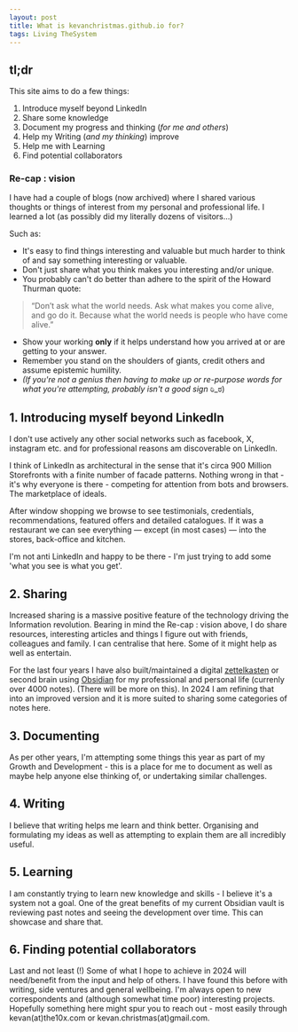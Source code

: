 ```yaml
---
layout: post
title: What is kevanchristmas.github.io for?
tags: Living TheSystem
---
```


## tl;dr

This site aims to do a few things:

1. Introduce myself beyond LinkedIn  
2. Share some knowledge
3. Document my progress and thinking (*for me and others*)
4. Help my Writing (*and my thinking*) improve  
5. Help me with Learning  
6. Find potential collaborators

### Re-cap : vision

I have had a couple of blogs (now archived) where I shared various thoughts or things of interest from my personal and professional life. I learned a lot (as possibly did my literally dozens of visitors...)

Such as:

- It's easy to find things interesting and valuable but much harder to think of and say something interesting or valuable.
- Don't just share what you think makes you interesting and/or unique.
- You probably can't do better than adhere to the spirit of the Howard Thurman quote:

> “Don’t ask what the world needs. Ask what makes you come alive, and go do it. Because what the world needs is people who have come alive.”

- Show your working **only** if it helps understand how you arrived at or are getting to your answer.
- Remember you stand on the shoulders of giants, credit others and assume epistemic humility.
- _(If you're not a genius then having to make up or re-purpose words for what you're attempting, probably isn't a good sign_ ಠಿ_ಠ)

## 1. Introducing myself beyond LinkedIn

I don't use actively any other social networks such as facebook, X, instagram etc. and for professional reasons am discoverable on LinkedIn.

I think of LinkedIn as architectural in the sense that it's circa 900 Million Storefronts with a finite number of facade patterns. Nothing wrong in that - it's why everyone is there - competing for attention from bots and browsers. The marketplace of ideals.

After window shopping we browse to see testimonials, credentials, recommendations, featured offers and detailed catalogues. If it was a restaurant we can see everything — except (in most cases) — into the stores, back-office and kitchen.

I'm not anti LinkedIn and happy to be there - I'm just trying to add some 'what you see is what you get'.

## 2. Sharing

Increased sharing is a massive positive feature of the technology driving the Information revolution. Bearing in mind the Re-cap : vision above, I do share resources, interesting articles and things I figure out with friends, colleagues and family. I can centralise that here. Some of it might help as well as entertain.

For the last four years I have also built/maintained a digital [zettelkasten](https://zettelkasten.de/introduction/) or second brain using [Obsidian](https://obsidian.md/) for my professional and personal life (currenly over 4000 notes). (There will be more on this). In 2024 I am refining that into an improved version and it is more suited to sharing some categories of notes here.

## 3. Documenting

As per other years, I'm attempting some things this year as part of my Growth and Development - this is a place for me to document as well as maybe help anyone else thinking of, or undertaking similar challenges.

## 4. Writing

I believe that writing helps me learn and think better. Organising and formulating my ideas as well as attempting to explain them are all incredibly useful.

## 5. Learning

I am constantly trying to learn new knowledge and skills - I believe it's a system not a goal. One of the great benefits of my current Obsidian vault is reviewing past notes and seeing the development over time. This can showcase and share that.

## 6. Finding potential collaborators

Last and not least (!) Some of what I hope to achieve in 2024 will need/benefit from the input and help of others. I have found this before with writing, side ventures and general wellbeing. I'm always open to new correspondents and (although somewhat time poor) interesting projects. Hopefully something here might spur you to reach out - most easily through kevan(at)the10x.com or kevan.christmas(at)gmail.com.
